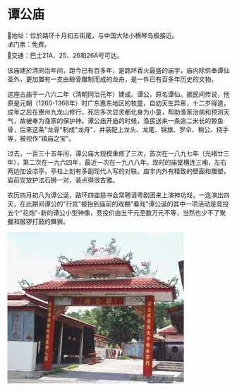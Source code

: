 # 谭公庙  
📍地址：位於路环十月初五街尾，与中国大陆小横琴岛极接近。   
💰门票：免费。   
🚌交通：巴士21A、25、26和26A号可达。   
  
该庙建於清同治年间，距今已有百多年，是路环香火最盛的庙宇，庙内除供奉谭仙圣外，更加置有一支由鲸骨雕制而成的龙舟，是一件已有百多年历史的文物。   
  
这座古庙于一八六二年（清朝同治元年）建成。谭公，原名谭仙。据民间传说，他原是元朝（1260-1368年）时广东惠东地区的牧童，自幼天生异禀，十二岁得道，成年之后在惠州九龙山修行，死后多次显灵都化身为小童，帮助渔家治病和预测天气，故被奉为渔家的保护神。谭公庙开庙的时候，渔民送来一条逾二米长的鲸鱼骨，后来这条"龙骨"制成"龙舟"，并装配上龙头、龙尾、锦旗、罗伞、稍公、挠手等，被视作"镇庙之宝"。   
  
过去，一百三十五年间，谭公庙大规模重修了三次，首次在一八九七年（光绪廿三年），第二次在一九六四年，最近一次在一九八八年。现时的庙堂横连三厢，左右两边加设凉亭，亭柱上刻有多副现代人写的对联。庙宇内外有精致的壁画和雕塑，庙前安放护法石狮一对，装点得很古雅。   
  
农历四月初八为谭公诞，路环四庙慈书会常聘请粤剧团来上演神功戏，一连演出四天，在此期间谭公的"行宫"被抬到庙前的戏棚"看戏"谭公诞的其中一项活动是竞投五个"花炮"-新的谭公小型神像，竞投价由五干元至数万元不等，当然也少不了聚餐和敲锣打鼓的舞狮。   
  
![](https://raw.githubusercontent.com/szqq0512/Pic/main/img/202201212117937.png)  